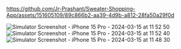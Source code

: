 

https://github.com/Jr-Prashant/Sweater-Shopping-App/assets/151605109/89c866b2-aa39-4d9b-a812-28fa50a29f0d

![Simulator Screenshot - iPhone 15 Pro - 2024-03-15 at 11 52 50](https://github.com/Jr-Prashant/Sweater-Shopping-App/assets/151605109/4ba05816-6521-458a-9611-59efe50d42ef)
![Simulator Screenshot - iPhone 15 Pro - 2024-03-15 at 11 52 40](https://github.com/Jr-Prashant/Sweater-Shopping-App/assets/151605109/ad0207ce-c32b-4e6f-94c9-a61140755bb7)
![Simulator Screenshot - iPhone 15 Pro - 2024-03-15 at 11 48 30](https://github.com/Jr-Prashant/Sweater-Shopping-App/assets/151605109/44f9b25e-ee39-4ffa-8579-6d28dddffef5)

